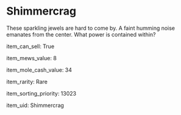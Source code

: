 # Shimmercrag

These sparkling jewels are hard to come by. A faint humming noise emanates from the center. What power is contained within?

item_can_sell: True

item_mews_value: 8

item_mole_cash_value: 34

item_rarity: Rare

item_sorting_priority: 13023

item_uid: Shimmercrag